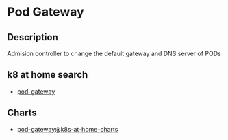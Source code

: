 # Pod Gateway

## Description

Admision controller to change the default gateway and DNS server of PODs

## k8 at home search

- [pod-gateway](https://nanne.dev/k8s-at-home-search/#/pod-gateway)

## Charts

- [pod-gateway@k8s-at-home-charts](https://k8s-at-home.com/charts/)
